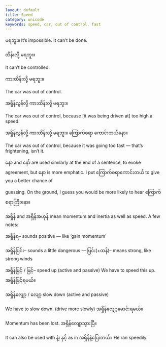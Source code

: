 ```yaml
---
layout: default
title: Speed
category: unicode
keywords: speed, car, out of control, fast
---
```


<p><span class='mm3'>မရဘူး။</span>     It’s impossible. It can’t be done.</p>
<p class="hide-trigger"><span class='mm3'>ထိန်းလို့ မရဘူး။</span></p>
<p class='hide-this'>It can’t be controlled.</p>

<p class="hide-trigger"><span class='mm3'>ကားထိန်းလို့ မရဘူး။</span></p>
<p class='hide-this'>The car was out of control.</p>

<p class="hide-trigger"><span class='mm3'>အရှိန်လွန်လို့ ကားထိန်းလို့ မရဘူး။</span></p>
<p class='hide-this'>The car was out of control, because [it was being driven at] too high a speed.</p>

<p class="hide-trigger"><span class='mm3'>အရှိန်လွန်လို့ ကားထိန်းလို့ မရဘူး။ ကြောက်စရာ ကောင်းတယ်နော။</span></p>
<p class='hide-this'>The car was out of control, because it was going too fast — that’s frightening, isn’t it.</p>

<p><span class='mm3'>နော</span> and <span class='mm3'>နော်</span> are used similarly at the end of a sentence, to evoke agreement, but <span class='mm3'>နော</span> is more emphatic. I put <span class='mm3'>ကြောက်စရာကောင်းတယ်</span> to give you a better chance of</p>
<p>guessing. On the ground, I guess you would be more likely to hear <span class='mm3'>ကြောက်စရာကြီးနော။</span></p>
<p><span class='mm3'>အရှိန်</span> and <span class='mm3'>အရှိန်အဟုန်</span> mean momentum and inertia as well as speed. A few notes:</p>
<p><span class='mm3'>အရှိန်ရ</span>– sounds positive — like ‘gain momentum’</p>
<p><span class='mm3'>အရှိန်ပြင်း</span>– sounds a little dangerous — <span class='mm3'>ပြင်း</span>(+<span class='mm3'>ထန်</span>)– means strong, like strong winds</p>
<p><span class='mm3'>အရှိန်မြှင့်</span> / <span class='mm3'>မြင့်</span>– speed up (active and passive) We have to speed this up. <span class='mm3'>အရှိန်မြှင့်ရမယ်။</span></p>
<p><span class='mm3'>အရှိန်လျှော့</span> / <span class='mm3'>လျော့</span> slow down (active and passive)</p>
<p>We have to slow down. (drive more slowly) <span class='mm3'>အရှိန်လျှော့မောင်းရမယ်။</span></p>
<p>Momentum has been lost. <span class='mm3'>အရှိန်လျော့သွားပြီ။</span></p>
<p>It can also be used with <span class='mm3'>နဲ့၊ နှင့်</span> as in  <span class='mm3'>အရှိန်နဲ့ပြေးတယ်။</span>  He ran speedily.</p>
